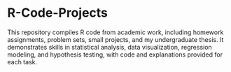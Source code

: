 # R-Code-Projects
This repository compiles R code from academic work, including homework assignments, problem sets, small projects, and my undergraduate thesis. It demonstrates skills in statistical analysis, data visualization, regression modeling, and hypothesis testing, with code and explanations provided for each task.

